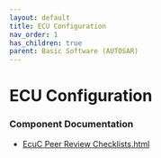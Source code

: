 ```yaml
---
layout: default
title: ECU Configuration
nav_order: 1
has_children: true
parent: Basic Software (AUTOSAR)
---
```

# ECU Configuration
### Component Documentation

- [EcuC Peer Review Checklists.html](doc/EcuC%20Peer%20Review%20Checklists.html)

